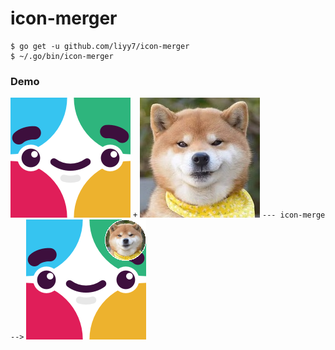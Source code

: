 # icon-merger

```
$ go get -u github.com/liyy7/icon-merger
$ ~/.go/bin/icon-merger
```
### Demo

![src.png](./example/src.png) `+` ![over.jpg](./example/over.jpg) `--- icon-merge -->` ![generated.png](./example/merged.png)
